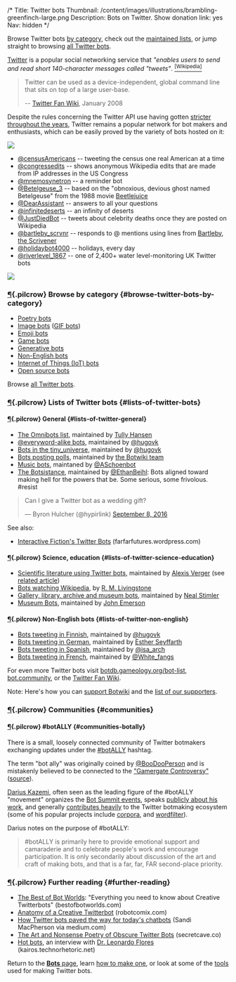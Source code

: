 /*
Title: Twitter bots
Thumbnail: /content/images/illustrations/brambling-greenfinch-large.png
Description: Bots on Twitter.
Show donation link: yes
Nav: hidden
*/

<div class="note">
  <p>
    Browse Twitter bots <a href="#browse-twitter-bots-by-category">by category</a>, check out the <a href="#lists-of-twitter-bots">maintained lists</a>, or jump straight to browsing <a href="/tag/twitterbot">all Twitter bots</a>.
  </p>
</div>

[Twitter](https://twitter.com/) is a popular social networking service that *"enables users to send and read short 140-character messages called "tweets"*. [<sup>[Wikipedia]</sup>](https://en.wikipedia.org/wiki/Twitter)

> Twitter can be used as a device-independent, global command line that sits on top of a large user-base.
>
> -- [Twitter Fan Wiki](http://twitter.pbworks.com/w/page/1779741/Bots), January 2008


Despite the rules concerning the Twitter API use having gotten [stricter throughout the years](http://thenextweb.com/twitter/2012/08/17/twitter-4/), Twitter remains a popular network for bot makers and enthusiasts, which can be easily proved by the variety of bots hosted on it:

<p class="screenshot float-right">
  <a href="/bots/twitterbots/TheRiddlerBot">
    <img src="/content/bots/twitterbots/images/TheRiddlerBot.png">
  </a>
</p>


- [@censusAmericans](/bots/twitterbots/censusAmericans) -- tweeting the census one real American at a time
- [@congressedits](/bots/twitterbots/congressedits) -- shows anonymous Wikipedia edits that are made from IP addresses in the US Congress
- [@mnemosynetron](/bots/twitterbots/mnemosynetron) -- a reminder bot
- [@Betelgeuse_3](/bots/twitterbots/Betelgeuse_3) -- based on the "obnoxious, devious ghost named Betelgeuse" from the 1988 movie [Beetlejuice](https://en.wikipedia.org/wiki/Beetlejuice)
- [@DearAssistant](/bots/twitterbots/DearAssistant) -- answers to all your questions
- [@infinitedeserts](/bots/twitterbots/infinitedeserts) -- an infinity of deserts
- [@JustDiedBot](/bots/twitterbots/JustDiedBot) -- tweets about celebrity deaths once they are posted on Wikipedia
- [@bartleby_scrvnr](/bots/twitterbots/bartleby_scrvnr) -- responds to @ mentions using lines from [Bartleby, the Scrivener](https://en.wikipedia.org/wiki/Bartleby,_the_Scrivener)
- [@holidaybot4000](/bots/twitterbots/holidaybot4000) -- holidays, every day
- [@riverlevel_1867](/bots/twitterbots/riverlevel_1867) -- one of 2,400+ water level-monitoring UK Twitter bots


<p class="screenshot float-right">
  <a href="/bots/twitterbots/FireworksBot">
    <img src="/content/bots/twitterbots/images/FireworksBot.png">
  </a>
</p>


### [¶](#browse-twitter-bots-by-category){.pilcrow} Browse by category {#browse-twitter-bots-by-category}

- [Poetry bots](/tag/twitter+bot+poetry)
- [Image bots](/tag/twitter+bot+images) ([GIF bots](/tag/twitter+bot+gif))
- [Emoji bots](/tag/twitter+bot+emoji)
- [Game bots](/tag/twitter+bot+game)
- [Generative bots](/tag/twitter+bot+generative/)
- [Non-English bots](/tag/twitter+bot+non-english)
- [Internet of Things (IoT) bots](/tag/twitter+bot+iot)
- [Open source bots](/tag/twitter+bot+opensource)


Browse [all Twitter bots](/tag/twitterbot).

### [¶](#lists-of-twitter-bots){.pilcrow} Lists of Twitter bots {#lists-of-twitter-bots}

#### [¶](#lists-of-twitter-bots-general){.pilcrow} General {#lists-of-twitter-general}

- [The Omnibots list](https://twitter.com/botALLY/lists/omnibots/members), maintained by [Tully Hansen](https://twitter.com/tullyhansen)
- [@everyword-alike bots](https://twitter.com/hugovk/lists/everyevery/members), maintained by [@hugovk](https://twitter.com/hugovk)
- [Bots in the tiny_universe](https://twitter.com/hugovk/lists/tiny-universe/members), maintained by [@hugovk](https://twitter.com/hugovk)
- [Bots posting polls](https://twitter.com/botwikidotorg/lists/bots-posting-polls1/members), maintained by [the Botwiki team](https://twitter.com/botwikidotorg)
- [Music bots](https://twitter.com/ASchoenbot/lists/music-bots/members), maintaned by [@ASchoenbot](https://twitter.com/ASchoenbot)
- [The Botsistance](https://twitter.com/EthanBeihl/lists/the-botsistance/members), maintained by [@EthanBeihl](https://twitter.com/EthanBeihl): Bots aligned toward making hell for the powers that be. Some serious, some frivolous. #resist

<blockquote class="twitter-tweet" data-lang="en"><p lang="en" dir="ltr">Can I give a Twitter bot as a wedding gift?</p>&mdash; Byron Hulcher (@hypirlink) <a href="https://twitter.com/hypirlink/status/773881183662923780">September 8, 2016</a></blockquote>

See also:

- [Interactive Fiction's Twitter Bots](https://farfarfutures.wordpress.com/2016/05/31/interactive-fictions-twitter-bots/) (farfarfutures.wordpress.com)

#### [¶](#lists-of-twitter-bots-science-education){.pilcrow} Science, education {#lists-of-twitter-science-education}

- [Scientific literature using Twitter bots](https://twitter.com/Alexis_Verger/lists/twitterbot/members), maintained by [Alexis Verger](https://twitter.com/Alexis_Verger) (see [related article](https://caseybergman.wordpress.com/2014/02/24/keeping-up-with-the-scientific-literature-using-twitterbots-the-flypapers-experiment/))
- [Bots watching Wikipedia](https://twitter.com/Rmlivingstone/lists/bots-watching-wikipedia/members), by [R. M. Livingstone](https://twitter.com/Rmlivingstone)
- [Gallery, library, archive and museum bots](https://twitter.com/nealstimler/lists/glambots/members), maintained by [Neal Stimler](https://twitter.com/nealstimler/lists/glambots)
- [Museum Bots](https://twitter.com/backspace/lists/museum-bots/members), maintained by [John Emerson](https://twitter.com/backspace)

#### [¶](#lists-of-twitter-bots-non-english){.pilcrow} Non-English bots {#lists-of-twitter-non-english}

- [Bots tweeting in Finnish](https://twitter.com/hugovk/lists/finnish-bots/members), maintained by [@hugovk](https://twitter.com/hugovk)
- [Bots tweeting in German](https://twitter.com/ojahnn/lists/deutsche-twitterbots/members), maintained by [Esther Seyffarth](https://twitter.com/ojahnn)
- [Bots tweeting in Spanish](https://twitter.com/isa_arch/lists/bots-en-espa-ol/members), maintained by [@isa_arch](https://twitter.com/isa_arch)
- [Bots tweeting in French](https://twitter.com/White_fangs/lists/bots-fran-ais/members), maintained by [@White_fangs](https://twitter.com/White_fangs)


For even more Twitter bots visit [botdb.gameology.org/bot-list](http://botdb.gameology.org/bot-list), [bot.community](https://bot.community/), or the [Twitter Fan Wiki](http://twitter.pbworks.com/w/page/1779741/Bots).

<div class="note">
  <p>
    Note: Here's how you can <a href="/about/support">support Botwiki</a> and the <a href="/about/supporters/">list of our supporters</a>.
  </p>
</div>


### [¶](#communities){.pilcrow} Communities {#communities}
#### [¶](#communities-botally){.pilcrow} \#botALLY {#communities-botally}

There is a small, loosely connected community of Twitter botmakers exchanging updates under the [\#botALLY](https://twitter.com/hashtag/botally?f=tweets) hashtag.

The term "bot ally" was originally coined by [@BooDooPerson](https://twitter.com/BooDooPerson) and is mistakenly believed to be connected to the ["Gamergate Controversy"](https://en.wikipedia.org/wiki/Gamergate_controversy) ([source](https://twitter.com/kevinthr/status/635006662273732608)).

[Darius Kazemi](https://twitter.com/tinysubversions), often seen as the leading figure of the #botALLY "movement" organizes the [Bot Summit events](/tag/event+bot%20summit), speaks [publicly about his work](http://tinysubversions.com/press-shows/), and generally [contributes heavily](https://github.com/dariusk?tab=repositories) to the Twitter botmaking ecosystem (some of his popular projects include [corpora](https://github.com/dariusk/corpora), and [wordfilter](https://github.com/dariusk/wordfilter)).

Darius notes on the purpose of #botALLY:

> \#botALLY is ​primarily​ here to provide emotional support and camaraderie and to celebrate people's work and encourage participation. It is only secondarily about discussion of the art and craft of making bots, and that is a far, far, FAR second-place priority.


### [¶](#further-reading){.pilcrow} Further reading {#further-reading}

- [The Best of Bot Worlds](http://bestofbotworlds.com/): "Everything you need to know about Creative Twitterbots" (bestofbotworlds.com)
- [Anatomy of a Creative Twitterbot](http://robotcomix.com/comix/Twitterbots/mobile/) (robotcomix.com)
- [How Twitter bots paved the way for today's chatbots](https://medium.com/ddouble/how-twitter-bots-paved-the-way-for-todays-chatbots-2fa103020d3e) (Sandi MacPherson via medium.com)
- [The Art and Nonsense Poetry of Obscure Twitter Bots](http://secretcave.co/obscure-twitter-bots/) (secretcave.co)
- [Hot bots](http://kairos.technorhetoric.net/21.2/interviews/lauer/), an interview with [Dr. Leonardo Flores](https://twitter.com/leonardo_UPRM) (kairos.technorhetoric.net)

Return to the [**Bots** page](/bots), learn [how to make one](/tutorials/twitterbots), or look at some of the [tools](/resources/twitterbots) used for making Twitter bots.


<script async src="//platform.twitter.com/widgets.js" charset="utf-8"></script>

